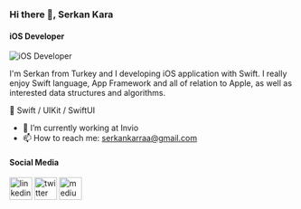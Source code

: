 ### Hi there 👋, Serkan Kara
#### iOS Developer
![iOS Developer](https://ajmendez.github.io/assets/helloworld_finished.png)

I'm Serkan from Turkey and I developing iOS application with Swift. I really enjoy Swift language, App Framework and all of relation to Apple, as well as interested data structures and algorithms.


📱 Swift / UIKit / SwiftUI 

- 🔭 I’m currently working at Invio 
- 📫 How to reach me: serkankarraa@gmail.com 

#### Social Media


[<img src='https://cdn.jsdelivr.net/npm/simple-icons@3.0.1/icons/linkedin.svg' alt='linkedin' height='40'>](https://www.linkedin.com/in/serkan-kara-b09a19207//)  [<img src='https://cdn.jsdelivr.net/npm/simple-icons@3.0.1/icons/twitter.svg' alt='twitter' height='40'>](https://twitter.com/serkankarraa)  [<img src='https://cdn.jsdelivr.net/npm/simple-icons@3.0.1/icons/medium.svg' alt='medium' height='40'>](https://medium.com/@serkankaraa)  


